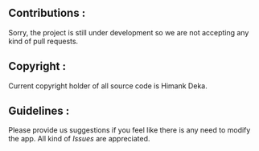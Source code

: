 ## Contributions :
Sorry, the project is still under development so we are not accepting any kind of pull requests.

## Copyright :
Current copyright holder of all source code is Himank Deka.

## Guidelines :
Please provide us suggestions if you feel like there is any need to modify the app. 
All kind of *Issues* are appreciated.
